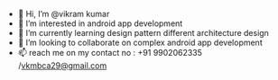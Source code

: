 - 👋 Hi, I’m @vikram kumar
- 👀 I’m interested in android app development 
- 🌱 I’m currently learning design pattern different architecture design
- 💞️ I’m looking to collaborate on complex android app development
- 📫 reach me on my contact no : +91 9902062335 /vkmbca29@gmail.com

<!---
vkmbca29/vkmbca29 is a ✨ special ✨ repository because its `README.md` (this file) appears on your GitHub profile.
You can click the Preview link to take a look at your changes.
--->
